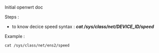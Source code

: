 Initial openwrt doc 

Steps : 

- to know decice speed
syntax : ***cat /sys/class/net/DEVICE_ID/speed***

Example : 

```cat /sys/class/net/ens2/speed ```
